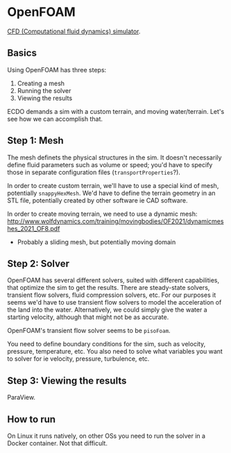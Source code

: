 # OpenFOAM

[CFD (Computational fluid dynamics) simulator](https://www.openfoam.com/).

## Basics

Using OpenFOAM has three steps:
1. Creating a mesh
2. Running the solver
3. Viewing the results

ECDO demands a sim with a custom terrain, and moving water/terrain. Let's see how we can accomplish that.

## Step 1: Mesh

The mesh definets the physical structures in the sim. It doesn't necessarily define fluid parameters such as volume or speed; you'd have to specify those in separate configuration files (`transportProperties`?).

In order to create custom terrain, we'll have to use a special kind of mesh, potentially `snappyHexMesh`. We'd have to define the terrain geometry in an STL file, potentially created by other software ie CAD software.

In order to create moving terrain, we need to use a dynamic mesh: http://www.wolfdynamics.com/training/movingbodies/OF2021/dynamicmeshes_2021_OF8.pdf
- Probably a sliding mesh, but potentially moving domain

## Step 2: Solver

OpenFOAM has several different solvers, suited with different capabilities, that optimize the sim to get the results. There are steady-state solvers, transient flow solvers, fluid compression solvers, etc. For our purposes it seems we'd have to use transient flow solvers to model the acceleration of the land into the water. Alternatively, we could simply give the water a starting velocity, although that might not be as accurate.

OpenFOAM's transient flow solver seems to be `pisoFoam`.

You need to define boundary conditions for the sim, such as velocity, pressure, temperature, etc. You also need to solve what variables you want to solver for ie velocity, pressure, turbulence, etc.

## Step 3: Viewing the results

ParaView.

## How to run

On Linux it runs natively, on other OSs you need to run the solver in a Docker container. Not that difficult.

